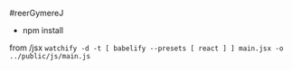 #reerGymereJ

* npm install

from /jsx
    `watchify -d -t [ babelify --presets [ react ] ] main.jsx -o ../public/js/main.js`
